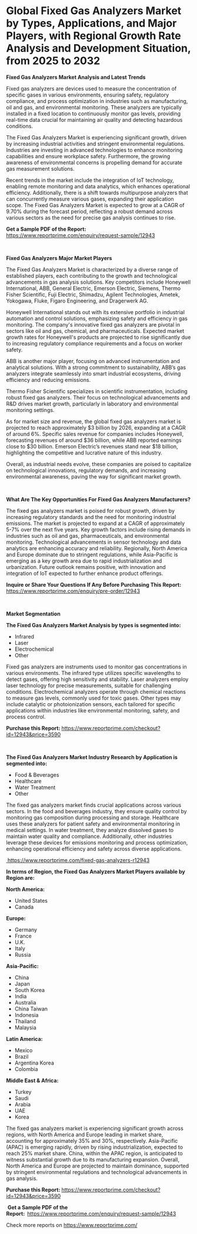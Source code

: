 <p><h1>Global Fixed Gas Analyzers Market by Types, Applications, and Major Players, with Regional Growth Rate Analysis and Development Situation, from 2025 to 2032</h1></p><p><strong>Fixed Gas Analyzers Market Analysis and Latest Trends</strong></p>
<p><p>Fixed gas analyzers are devices used to measure the concentration of specific gases in various environments, ensuring safety, regulatory compliance, and process optimization in industries such as manufacturing, oil and gas, and environmental monitoring. These analyzers are typically installed in a fixed location to continuously monitor gas levels, providing real-time data crucial for maintaining air quality and detecting hazardous conditions.</p><p>The Fixed Gas Analyzers Market is experiencing significant growth, driven by increasing industrial activities and stringent environmental regulations. Industries are investing in advanced technologies to enhance monitoring capabilities and ensure workplace safety. Furthermore, the growing awareness of environmental concerns is propelling demand for accurate gas measurement solutions.</p><p>Recent trends in the market include the integration of IoT technology, enabling remote monitoring and data analytics, which enhances operational efficiency. Additionally, there is a shift towards multipurpose analyzers that can concurrently measure various gases, expanding their application scope. The Fixed Gas Analyzers Market is expected to grow at a CAGR of 9.70% during the forecast period, reflecting a robust demand across various sectors as the need for precise gas analysis continues to rise.</p></p>
<p><strong>Get a Sample PDF of the Report:&nbsp;</strong> <a href="https://www.reportprime.com/enquiry/request-sample/12943?utm_campaign=3118&utm_medium=2&utm_source=Github&utm_content=ia&utm_term=19032025&utm_id=fixed-gas-analyzers">https://www.reportprime.com/enquiry/request-sample/12943</a></p>
<p>&nbsp;</p>
<p><strong>Fixed Gas Analyzers Major Market Players</strong></p>
<p><p>The Fixed Gas Analyzers Market is characterized by a diverse range of established players, each contributing to the growth and technological advancements in gas analysis solutions. Key competitors include Honeywell International, ABB, General Electric, Emerson Electric, Siemens, Thermo Fisher Scientific, Fuji Electric, Shimadzu, Agilent Technologies, Ametek, Yokogawa, Fluke, Figaro Engineering, and Dragerwerk AG.</p><p>Honeywell International stands out with its extensive portfolio in industrial automation and control solutions, emphasizing safety and efficiency in gas monitoring. The company's innovative fixed gas analyzers are pivotal in sectors like oil and gas, chemical, and pharmaceuticals. Expected market growth rates for Honeywell's products are projected to rise significantly due to increasing regulatory compliance requirements and a focus on worker safety.</p><p>ABB is another major player, focusing on advanced instrumentation and analytical solutions. With a strong commitment to sustainability, ABB’s gas analyzers integrate seamlessly into smart industrial ecosystems, driving efficiency and reducing emissions.</p><p>Thermo Fisher Scientific specializes in scientific instrumentation, including robust fixed gas analyzers. Their focus on technological advancements and R&D drives market growth, particularly in laboratory and environmental monitoring settings.</p><p>As for market size and revenue, the global fixed gas analyzers market is projected to reach approximately $3 billion by 2026, expanding at a CAGR of around 6%. Specific sales revenue for companies includes Honeywell, forecasting revenues of around $36 billion, while ABB reported earnings close to $30 billion. Emerson Electric’s revenues stand near $18 billion, highlighting the competitive and lucrative nature of this industry. </p><p>Overall, as industrial needs evolve, these companies are poised to capitalize on technological innovations, regulatory demands, and increasing environmental awareness, paving the way for significant market growth.</p></p>
<p>&nbsp;</p>
<p><strong>What Are The Key Opportunities For Fixed Gas Analyzers Manufacturers?</strong></p>
<p><p>The fixed gas analyzers market is poised for robust growth, driven by increasing regulatory standards and the need for monitoring industrial emissions. The market is projected to expand at a CAGR of approximately 5-7% over the next five years. Key growth factors include rising demands in industries such as oil and gas, pharmaceuticals, and environmental monitoring. Technological advancements in sensor technology and data analytics are enhancing accuracy and reliability. Regionally, North America and Europe dominate due to stringent regulations, while Asia-Pacific is emerging as a key growth area due to rapid industrialization and urbanization. Future outlook remains positive, with innovation and integration of IoT expected to further enhance product offerings.</p></p>
<p><strong>Inquire or Share Your Questions If Any Before Purchasing This Report:</strong> <a href="https://www.reportprime.com/enquiry/pre-order/12943?utm_campaign=3118&utm_medium=2&utm_source=Github&utm_content=ia&utm_term=19032025&utm_id=fixed-gas-analyzers">https://www.reportprime.com/enquiry/pre-order/12943</a></p>
<p>&nbsp;</p>
<p><strong>Market Segmentation</strong></p>
<p><strong>The Fixed Gas Analyzers Market Analysis by types is segmented into:</strong></p>
<p><ul><li>Infrared</li><li>Laser</li><li>Electrochemical</li><li>Other</li></ul></p>
<p><p>Fixed gas analyzers are instruments used to monitor gas concentrations in various environments. The infrared type utilizes specific wavelengths to detect gases, offering high sensitivity and stability. Laser analyzers employ laser technology for precise measurements, suitable for challenging conditions. Electrochemical analyzers operate through chemical reactions to measure gas levels, commonly used for toxic gases. Other types may include catalytic or photoionization sensors, each tailored for specific applications within industries like environmental monitoring, safety, and process control.</p></p>
<p><strong>Purchase this Report:&nbsp;</strong><a href="https://www.reportprime.com/checkout?id=12943&price=3590&utm_campaign=3118&utm_medium=2&utm_source=Github&utm_content=ia&utm_term=19032025&utm_id=fixed-gas-analyzers">https://www.reportprime.com/checkout?id=12943&price=3590</a></p>
<p>&nbsp;</p>
<p><strong>The Fixed Gas Analyzers Market Industry Research by Application is segmented into:</strong></p>
<p><ul><li>Food & Beverages</li><li>Healthcare</li><li>Water Treatment</li><li>Other</li></ul></p>
<p><p>The fixed gas analyzers market finds crucial applications across various sectors. In the food and beverages industry, they ensure quality control by monitoring gas composition during processing and storage. Healthcare uses these analyzers for patient safety and environmental monitoring in medical settings. In water treatment, they analyze dissolved gases to maintain water quality and compliance. Additionally, other industries leverage these devices for emissions monitoring and process optimization, enhancing operational efficiency and safety across diverse applications.</p></p>
<p><a href="https://www.reportprime.com/fixed-gas-analyzers-r12943?utm_campaign=3118&utm_medium=2&utm_source=Github&utm_content=ia&utm_term=19032025&utm_id=fixed-gas-analyzers">&nbsp;https://www.reportprime.com/fixed-gas-analyzers-r12943</a></p>
<p><strong>In terms of Region, the Fixed Gas Analyzers Market Players available by Region are:</strong></p>
<p>
    <p> <strong> North America: </strong>
        <ul>
            <li>United States</li>
            <li>Canada</li>
        </ul>
        </p> 
    <p> <strong> Europe: </strong>
        <ul>
            <li>Germany</li>
            <li>France</li>
            <li>U.K.</li>
            <li>Italy</li>
            <li>Russia</li>
        </ul>
        </p> 
    <p> <strong> Asia-Pacific: </strong>
        <ul>
            <li>China</li>
            <li>Japan</li>
            <li>South Korea</li>
            <li>India</li>
            <li>Australia</li>
            <li>China Taiwan</li>
            <li>Indonesia</li>
            <li>Thailand</li>
            <li>Malaysia</li>
        </ul>
        </p> 
    <p> <strong> Latin America: </strong>
        <ul>
            <li>Mexico</li>
            <li>Brazil</li>
            <li>Argentina Korea</li>
            <li>Colombia</li>
        </ul>
        </p> 
    <p> <strong> Middle East & Africa: </strong>
        <ul>
            <li>Turkey</li>
            <li>Saudi</li>
            <li>Arabia</li>
            <li>UAE</li>
            <li>Korea</li>
        </ul>
    </p>
    </p>
<p><p>The fixed gas analyzers market is experiencing significant growth across regions, with North America and Europe leading in market share, accounting for approximately 35% and 30%, respectively. Asia-Pacific (APAC) is emerging rapidly, driven by rising industrialization, expected to reach 25% market share. China, within the APAC region, is anticipated to witness substantial growth due to its manufacturing expansion. Overall, North America and Europe are projected to maintain dominance, supported by stringent environmental regulations and technological advancements in gas analysis.</p></p>
<p><strong>Purchase this Report: </strong><a href="https://www.reportprime.com/checkout?id=12943&price=3590&utm_campaign=3118&utm_medium=2&utm_source=Github&utm_content=ia&utm_term=19032025&utm_id=fixed-gas-analyzers">https://www.reportprime.com/checkout?id=12943&price=3590</a></p>
<p>&nbsp;<strong>Get a Sample PDF of the Report:&nbsp;&nbsp;</strong><a href="https://www.reportprime.com/enquiry/request-sample/12943?utm_campaign=3118&utm_medium=2&utm_source=Github&utm_content=ia&utm_term=19032025&utm_id=fixed-gas-analyzers">https://www.reportprime.com/enquiry/request-sample/12943</a></p>
<p><strong></strong></p>
<p>Check more reports on <a href="https://www.reportprime.com/?utm_campaign=3118&utm_medium=2&utm_source=Github&utm_content=ia&utm_term=19032025&utm_id=fixed-gas-analyzers">https://www.reportprime.com/</a></p>